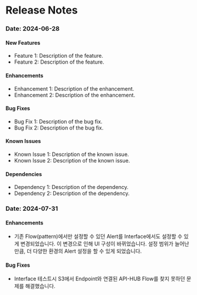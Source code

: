 # Release Notes

<p style="display:none;">

### Date: 2024-06-28

#### New Features

- Feature 1: Description of the feature.
- Feature 2: Description of the feature.

#### Enhancements

- Enhancement 1: Description of the enhancement.
- Enhancement 2: Description of the enhancement.

#### Bug Fixes

- Bug Fix 1: Description of the bug fix.
- Bug Fix 2: Description of the bug fix.

#### Known Issues

- Known Issue 1: Description of the known issue.
- Known Issue 2: Description of the known issue.

#### Dependencies

- Dependency 1: Description of the dependency.
- Dependency 2: Description of the dependency.

</p>

### Date: 2024-07-31

#### Enhancements

- 기존 Flow(pattern)에서만 설정할 수 있던 Alert를 Interface에서도 설정할 수 있게 변경되었습니다. 이 변경으로 인해 UI 구성이 바뀌었습니다. 설정 범위가 늘어난 만큼, 더 다양한 환경의 Alert 설정을 할 수 있게 되었습니다.

#### Bug Fixes

- Interface 테스트시 S3에서 Endpoint와 연결된 API-HUB Flow를 찾지 못하던 문제를 해결했습니다. 